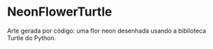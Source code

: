 # NeonFlowerTurtle
Arte gerada por código: uma flor neon desenhada usando a biblioteca Turtle do Python.
